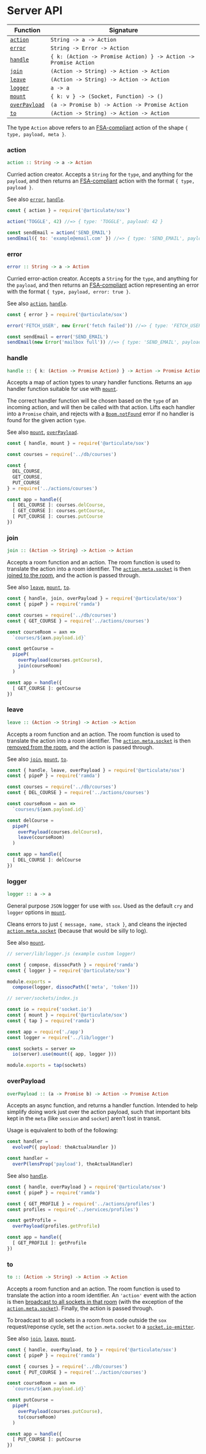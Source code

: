 # Server API

| Function | Signature |
| -------- | --------- |
| [`action`](#action) | `String -> a -> Action` |
| [`error`](#error) | `String -> Error -> Action` |
| [`handle`](#handle) | `{ k: (Action -> Promise Action) } -> Action -> Promise Action` |
| [`join`](#join) | `(Action -> String) -> Action -> Action` |
| [`leave`](#leave) | `(Action -> String) -> Action -> Action` |
| [`logger`](#logger) | `a -> a` |
| [`mount`](#mount) | `{ k: v } -> (Socket, Function) -> ()` |
| [`overPayload`](#overpayload) | `(a -> Promise b) -> Action -> Promise Action` |
| [`to`](#to) | `(Action -> String) -> Action -> Action` |

The type `Action` above refers to an [FSA-compliant](https://github.com/redux-utilities/flux-standard-action) action of the shape `{ type, payload, meta }`.

### action

```haskell
action :: String -> a -> Action
```

Curried action creator.  Accepts a `String` for the `type`, and anything for the `payload`, and then returns an [FSA-compliant](https://github.com/acdlite/flux-standard-action) action with the format `{ type, payload }`.

See also [`error`](#error), [`handle`](#handle).

```js
const { action } = require('@articulate/sox')

action('TOGGLE', 42) //=> { type: 'TOGGLE', payload: 42 }

const sendEmail = action('SEND_EMAIL')
sendEmail({ to: 'example@email.com' }) //=> { type: 'SEND_EMAIL', payload: { to: 'example@email.com' } }
```

### error

```haskell
error :: String -> a -> Action
```

Curried error-action creator.  Accepts a `String` for the `type`, and anything for the `payload`, and then returns an [FSA-compliant](https://github.com/acdlite/flux-standard-action) action representing an error with the format `{ type, payload, error: true }`.

See also [`action`](#action), [`handle`](#handle).

```js
const { error } = require('@articulate/sox')

error('FETCH_USER', new Error('fetch failed')) //=> { type: 'FETCH_USER', payload: Error(...), error: true }

const sendEmail = error('SEND_EMAIL')
sendEmail(new Error('mailbox full')) //=> { type: 'SEND_EMAIL', payload: Error(...), error: true }
```

### handle

```haskell
handle :: { k: (Action -> Promise Action) } -> Action -> Promise Action
```

Accepts a map of action types to unary handler functions.  Returns an `app` handler function suitable for use with [`mount`](#mount).

The correct handler function will be chosen based on the `type` of an incoming action, and will then be called with that action.  Lifts each handler into a `Promise` chain, and rejects with a [`Boom.notFound`](https://github.com/hapijs/boom/#boomnotfoundmessage-data) error if no handler is found for the given action `type`.

See also [`mount`](#mount), [`overPayload`](#overpayload).

```js
const { handle, mount } = require('@articulate/sox')

const courses = require('../db/courses')

const {
  DEL_COURSE,
  GET_COURSE,
  PUT_COURSE
} = require('../actions/courses')

const app = handle({
  [ DEL_COURSE ]: courses.delCourse,
  [ GET_COURSE ]: courses.getCourse,
  [ PUT_COURSE ]: courses.putCourse
})
```

### join

```haskell
join :: (Action -> String) -> Action -> Action
```

Accepts a room function and an action.  The room function is used to translate the action into a room identifier.  The [`action.meta.socket`](#mount) is then [joined to the room](http://devdocs.io/socketio/rooms-and-namespaces#rooms), and the action is passed through.

See also [`leave`](#leave), [`mount`](#mount), [`to`](#to).

```js
const { handle, join, overPayload } = require('@articulate/sox')
const { pipeP } = require('ramda')

const courses = require('../db/courses')
const { GET_COURSE } = require('../actions/courses')

const courseRoom = axn =>
  `courses/${axn.payload.id}`

const getCourse =
  pipeP(
    overPayload(courses.getCourse),
    join(courseRoom)
  )

const app = handle({
  [ GET_COURSE ]: getCourse
})
```

### leave

```haskell
leave :: (Action -> String) -> Action -> Action
```

Accepts a room function and an action.  The room function is used to translate the action into a room identifier.  The [`action.meta.socket`](#mount) is then [removed from the room](http://devdocs.io/socketio/rooms-and-namespaces#rooms), and the action is passed through.

See also [`join`](#join), [`mount`](#mount), [`to`](#to).

```js
const { handle, leave, overPayload } = require('@articulate/sox')
const { pipeP } = require('ramda')

const courses = require('../db/courses')
const { DEL_COURSE } = require('../actions/courses')

const courseRoom = axn =>
  `courses/${axn.payload.id}`

const delCourse =
  pipeP(
    overPayload(courses.delCourse),
    leave(courseRoom)
  )

const app = handle({
  [ DEL_COURSE ]: delCourse
})
```

### logger

```haskell
logger :: a -> a
```

General purpose `JSON` logger for use with `sox`.  Used as the default `cry` and `logger` options in [`mount`](#mount).

Cleans errors to just `{ message, name, stack }`, and cleans the injected [`action.meta.socket`](#mount) (because that would be silly to log).

See also [`mount`](#mount).

```js
// server/lib/logger.js (example custom logger)

const { compose, dissocPath } = require('ramda')
const { logger } = require('@articulate/sox')

module.exports =
  compose(logger, dissocPath(['meta', 'token']))
```

```js
// server/sockets/index.js

const io = require('socket.io')
const { mount } = require('@articulate/sox')
const { tap } = require('ramda')

const app = require('./app')
const logger = require('../lib/logger')

const sockets = server =>
  io(server).use(mount({ app, logger }))

module.exports = tap(sockets)
```

### overPayload

```haskell
overPayload :: (a -> Promise b) -> Action -> Promise Action
```

Accepts an async function, and returns a handler function.  Intended to help simplify doing work just over the action payload, such that important bits kept in the `meta` (like `session` and `socket`) aren't lost in transit.

Usage is equivalent to both of the following:

```js
const handler =
  evolveP({ payload: theActualHandler })

const handler =
  overP(lensProp('payload'), theActualHandler)
```

See also [`handle`](#handle).

```js
const { handle, overPayload } = require('@articulate/sox')
const { pipeP } = require('ramda')

const { GET_PROFILE } = require('../actions/profiles')
const profiles = require('../services/profiles')

const getProfile =
  overPayload(profiles.getProfile)

const app = handle({
  [ GET_PROFILE ]: getProfile
})
```

### to

```haskell
to :: (Action -> String) -> Action -> Action
```

Accepts a room function and an action.  The room function is used to translate the action into a room identifier.  An `'action'` event with the action is then [broadcast to all sockets in that room](http://devdocs.io/socketio/rooms-and-namespaces#rooms) (with the exception of the [`action.meta.socket`](#mount)).  Finally, the action is passed through.

To broadcast to all sockets in a room from code outside the `sox` request/reponse cycle, set the `action.meta.socket` to a [`socket.io-emitter`](https://yarnpkg.com/en/package/socket.io-emitter).

See also [`join`](#join), [`leave`](#leave), [`mount`](#mount).

```js
const { handle, overPayload, to } = require('@articulate/sox')
const { pipeP } = require('ramda')

const { courses } = require('../db/courses')
const { PUT_COURSE } = require('../action/courses')

const courseRoom = axn =>
  `courses/${axn.payload.id}`

const putCourse =
  pipeP(
    overPayload(courses.putCourse),
    to(courseRoom)
  )

const app = handle({
  [ PUT_COURSE ]: putCourse
})
```
